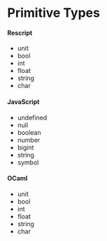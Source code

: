 # Primitive Types

#### Rescript
- unit
- bool
- int
- float
- string
- char

#### JavaScript
- undefined
- null
- boolean
- number
- bigint
- string
- symbol

#### OCaml
- unit
- bool
- int
- float
- string
- char

